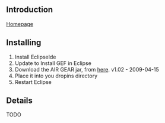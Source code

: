 ## Introduction ##

[Homepage](http://amateras.sourceforge.jp/cgi-bin/fswiki_en/wiki.cgi?page=AmaterasAIR)

## Installing ##

  1. Install EclipseIde
  1. Update to Install GEF in Eclipse
  1. Download the AIR GEAR jar, from [here](http://iij.dl.sourceforge.jp/amateras/38801/net.sf.amateras.air_1.0.2.jar). v1.02 - 2009-04-15
  1. Place it into you dropins directory
  1. Restart Eclipse

## Details ##

TODO